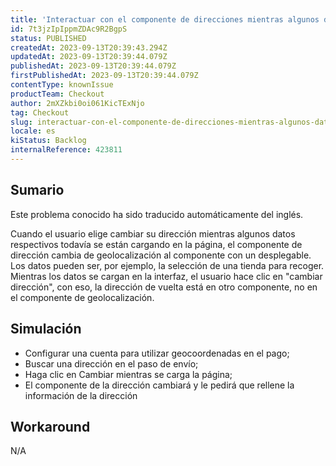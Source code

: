 ```yaml
---
title: 'Interactuar con el componente de direcciones mientras algunos datos de la interfaz de usuario aún están en estado de carga cambia el modo de inserción de direcciones.'
id: 7t3jzIpIppmZDAc9R2BgpS
status: PUBLISHED
createdAt: 2023-09-13T20:39:43.294Z
updatedAt: 2023-09-13T20:39:44.079Z
publishedAt: 2023-09-13T20:39:44.079Z
firstPublishedAt: 2023-09-13T20:39:44.079Z
contentType: knownIssue
productTeam: Checkout
author: 2mXZkbi0oi061KicTExNjo
tag: Checkout
slug: interactuar-con-el-componente-de-direcciones-mientras-algunos-datos-de-la-interfaz-de-usuario-aun-estan-en-estado-de-carga-cambia-el-modo-de-insercion-de-direcciones
locale: es
kiStatus: Backlog
internalReference: 423811
---
```


## Sumario

<div class="alert alert-info">
  <p>Este problema conocido ha sido traducido automáticamente del inglés.</p>
</div>


Cuando el usuario elige cambiar su dirección mientras algunos datos respectivos todavía se están cargando en la página, el componente de dirección cambia de geolocalización al componente con un desplegable. Los datos pueden ser, por ejemplo, la selección de una tienda para recoger. Mientras los datos se cargan en la interfaz, el usuario hace clic en "cambiar dirección", con eso, la dirección de vuelta está en otro componente, no en el componente de geolocalización.


##

## Simulación



- Configurar una cuenta para utilizar geocoordenadas en el pago;
- Buscar una dirección en el paso de envío;
- Haga clic en Cambiar mientras se carga la página;
- El componente de la dirección cambiará y le pedirá que rellene la información de la dirección



## Workaround


N/A




